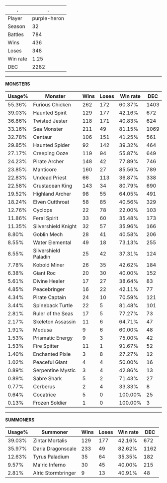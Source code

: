 .|.
|-|-
Player|purple-heron
Season|32
Battles|784
Wins|436
Loses|348
Win rate|1.25
DEC|2282

---
**MONSTERS**

Usage%|Monster|Wins|Loses|Win rate|DEC|
-|-|-|-|-|-|
55.36%|Furious Chicken|262|172|60.37%|1403|
39.03%|Haunted Spirit|129|177|42.16%|672|
36.86%|Twisted Jester|118|171|40.83%|624|
33.16%|Sea Monster|211|49|81.15%|1069|
32.78%|Centaur|106|151|41.25%|561|
29.85%|Haunted Spider|92|142|39.32%|464|
27.17%|Creeping Ooze|119|94|55.87%|649|
24.23%|Pirate Archer|148|42|77.89%|746|
23.85%|Manticore|160|27|85.56%|789|
22.83%|Undead Priest|66|113|36.87%|338|
22.58%|Crustacean King|143|34|80.79%|690|
19.52%|Highland Archer|98|55|64.05%|491|
18.24%|Elven Cutthroat|58|85|40.56%|329|
12.76%|Cyclops|22|78|22.00%|103|
11.86%|Feral Spirit|33|60|35.48%|173|
11.35%|Silvershield Knight|32|57|35.96%|166|
8.80%|Goblin Mech|28|41|40.58%|206|
8.55%|Water Elemental|49|18|73.13%|255|
8.55%|Silvershield Paladin|25|42|37.31%|124|
7.78%|Kobold Miner|26|35|42.62%|184|
6.38%|Giant Roc|20|30|40.00%|152|
5.61%|Divine Healer|17|27|38.64%|83|
4.85%|Peacebringer|16|22|42.11%|77|
4.34%|Pirate Captain|24|10|70.59%|121|
3.44%|Spineback Turtle|22|5|81.48%|101|
2.81%|Ruler of the Seas|17|5|77.27%|73|
2.17%|Skeleton Assassin|11|6|64.71%|47|
1.91%|Medusa|9|6|60.00%|48|
1.53%|Prismatic Energy|9|3|75.00%|42|
1.53%|Fire Spitter|11|1|91.67%|52|
1.40%|Enchanted Pixie|3|8|27.27%|12|
1.02%|Peaceful Giant|4|4|50.00%|16|
0.89%|Serpentine Mystic|3|4|42.86%|13|
0.89%|Sabre Shark|5|2|71.43%|27|
0.77%|Cerberus|2|4|33.33%|8|
0.64%|Cocatrice|5|0|100.00%|25|
0.13%|Frozen Soldier|1|0|100.00%|3|

---
**SUMMONERS**

Usage%|Summoner|Wins|Loses|Win rate|DEC|
-|-|-|-|-|-|
39.03%|Zintar Mortalis|129|177|42.16%|672|
35.97%|Daria Dragonscale|233|49|82.62%|1162|
12.63%|Tyrus Paladium|35|64|35.35%|182|
9.57%|Malric Inferno|30|45|40.00%|215|
2.81%|Alric Stormbringer|9|13|40.91%|48|
